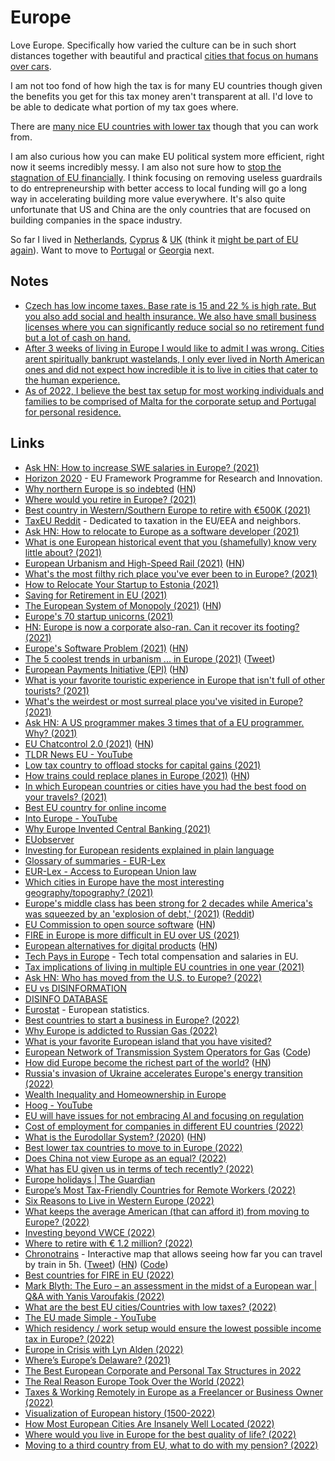# Europe

Love Europe. Specifically how varied the culture can be in such short distances together with beautiful and practical [cities that focus on humans over cars](https://twitter.com/ryanoferguson/status/1521745658855792645).

I am not too fond of how high the tax is for many EU countries though given the benefits you get for this tax money aren't transparent at all. I'd love to be able to dedicate what portion of my tax goes where.

There are [many nice EU countries with lower tax](https://www.youtube.com/watch?v=qnUa3BZLoSA) though that you can work from.

I am also curious how you can make EU political system more efficient, right now it seems incredibly messy. I am also not sure how to [stop the stagnation of EU financially](https://twitter.com/zebulgar/status/1525201411641856001). I think focusing on removing useless guardrails to do entrepreneurship with better access to local funding will go a long way in accelerating building more value everywhere. It's also quite unfortunate that US and China are the only countries that are focused on building companies in the space industry.

So far I lived in [Netherlands](netherlands.md), [Cyprus](cyprus.md) & [UK](united-kingdom.md) (think it [might be part of EU again](https://twitter.com/DanielLambert29/status/1532991072158220288)). Want to move to [Portugal](portugal.md) or [Georgia](georgia.md) next.

## Notes

- [Czech has low income taxes. Base rate is 15 and 22 % is high rate. But you also add social and health insurance. We also have small business licenses where you can significantly reduce social so no retirement fund but a lot of cash on hand.](https://www.reddit.com/r/eupersonalfinance/comments/we1pod/about_7000_to_15000_income_per_month_how_to_invest/)
- [After 3 weeks of living in Europe I would like to admit I was wrong. Cities arent spiritually bankrupt wastelands, I only ever lived in North American ones and did not expect how incredible it is to live in cities that cater to the human experience.](https://twitter.com/lilbabygandhi/status/1573683284416102402)
- [As of 2022, I believe the best tax setup for most working individuals and families to be comprised of Malta for the corporate setup and Portugal for personal residence.](https://jeangalea.com/low-tax-europe/)

## Links

- [Ask HN: How to increase SWE salaries in Europe? (2021)](https://news.ycombinator.com/item?id=25766884)
- [Horizon 2020](https://ec.europa.eu/programmes/horizon2020/en) - EU Framework Programme for Research and Innovation.
- [Why northern Europe is so indebted](https://theloop.ecpr.eu/why-northern-europe-is-so-indebted/) ([HN](https://news.ycombinator.com/item?id=26325765))
- [Where would you retire in Europe? (2021)](https://www.reddit.com/r/EuropeFIRE/comments/lxeqpb/where_would_you_retire_in_europe/)
- [Best country in Western/Southern Europe to retire with €500K (2021)](https://www.reddit.com/r/EuropeFIRE/comments/m2tnhv/best_country_in_westernsouthern_europe_to_retire/)
- [TaxEU Reddit](https://www.reddit.com/r/TaxEU/) - Dedicated to taxation in the EU/EEA and neighbors.
- [Ask HN: How to relocate to Europe as a software developer (2021)](https://news.ycombinator.com/item?id=26722428)
- [What is one European historical event that you (shamefully) know very little about? (2021)](https://www.reddit.com/r/AskEurope/comments/mn1d9e/what_is_one_european_historical_event_that_you/)
- [European Urbanism and High-Speed Rail (2021)](https://pedestrianobservations.com/2021/04/04/european-urbanism-and-high-speed-rail/) ([HN](https://news.ycombinator.com/item?id=26746487))
- [What's the most filthy rich place you've ever been to in Europe? (2021)](https://www.reddit.com/r/AskEurope/comments/mqq8yv/whats_the_most_filthy_rich_place_youve_ever_been/)
- [How to Relocate Your Startup to Estonia (2021)](https://twitter.com/adekunle_idlas/status/1386333433044115456)
- [Saving for Retirement in EU (2021)](https://www.reddit.com/r/eupersonalfinance/comments/mzj8u2/saving_for_retirement_in_eu/)
- [The European System of Monopoly (2021)](https://thecounterbalance.substack.com/p/the-european-system-of-monopoly) ([HN](https://news.ycombinator.com/item?id=26989282))
- [Europe's 70 startup unicorns (2021)](https://sifted.eu/articles/europe-unicorns-2021/)
- [HN: Europe is now a corporate also-ran. Can it recover its footing? (2021)](https://news.ycombinator.com/item?id=27479428)
- [Europe's Software Problem (2021)](https://berthub.eu/articles/posts/europes-software-problem/) ([HN](https://news.ycombinator.com/item?id=27513412))
- [The 5 coolest trends in urbanism ... in Europe (2021)](https://www.volts.wtf/p/the-5-coolest-trends-in-urbanism) ([Tweet](https://twitter.com/patrickc/status/1408793827234574336))
- [European Payments Initiative (EPI)](https://www.epicompany.eu/) ([HN](https://news.ycombinator.com/item?id=28392389))
- [What is your favorite touristic experience in Europe that isn't full of other tourists? (2021)](https://www.reddit.com/r/AskEurope/comments/q32wlz/what_is_your_favorite_touristic_experience_in/)
- [What's the weirdest or most surreal place you've visited in Europe? (2021)](https://www.reddit.com/r/AskEurope/comments/q55uo8/whats_the_weirdest_or_most_surreal_place_youve/)
- [Ask HN: A US programmer makes 3 times that of a EU programmer. Why? (2021)](https://news.ycombinator.com/item?id=28837590)
- [EU Chatcontrol 2.0 (2021)](https://peertube.european-pirates.eu/videos/watch/d64e6e10-0ad0-4b37-8813-3f5bc329f03b) ([HN](https://news.ycombinator.com/item?id=29066894))
- [TLDR News EU - YouTube](https://www.youtube.com/c/TLDRNewsEU/videos)
- [Low tax country to offload stocks for capital gains (2021)](https://www.reddit.com/r/EuropeFIRE/comments/qn7ied/looking_for_a_low_tax_country_to_offload_my/)
- [How trains could replace planes in Europe (2021)](https://www.economist.com/europe/2021/11/11/how-trains-could-replace-planes-in-europe) ([HN](https://news.ycombinator.com/item?id=29190495))
- [In which European countries or cities have you had the best food on your travels? (2021)](https://www.reddit.com/r/AskEurope/comments/qtjz7w/in_which_european_countries_or_cities_have_you/)
- [Best EU country for online income](https://www.reddit.com/r/EuropeFIRE/comments/qvd4bk/best_eu_country_for_online_income/)
- [Into Europe - YouTube](https://www.youtube.com/c/IntoEurope/videos)
- [Why Europe Invented Central Banking (2021)](https://www.youtube.com/watch?v=0TBAJb-O2Oo)
- [EUobserver](https://euobserver.com/)
- [Investing for European residents explained in plain language](https://indexfundinvestor.eu/)
- [Glossary of summaries - EUR-Lex](https://eur-lex.europa.eu/summary/glossary/eu_institutions.html)
- [EUR-Lex - Access to European Union law](https://eur-lex.europa.eu/homepage.html)
- [Which cities in Europe have the most interesting geography/topography? (2021)](https://www.reddit.com/r/AskEurope/comments/ra5mco/which_cities_in_europe_have_the_most_interesting/)
- [Europe's middle class has been strong for 2 decades while America's was squeezed by an 'explosion of debt,' (2021)](https://www.businessinsider.com/middle-class-europe-america-debt-world-inequality-report-housing-picketty-2021-12) ([Reddit](https://www.reddit.com/r/Economics/comments/rbljhi/europes_middle_class_has_been_strong_for_2/))
- [EU Commission to open source software](https://ec.europa.eu/commission/presscorner/detail/en/ip_21_6649) ([HN](https://news.ycombinator.com/item?id=29509902))
- [FIRE in Europe is more difficult in EU over US (2021)](https://www.reddit.com/r/EuropeFIRE/comments/rg5rcb/the_us_vs_eu_debate_fire_in_europe_is_more/)
- [European alternatives for digital products](https://european-alternatives.eu/) ([HN](https://news.ycombinator.com/item?id=29627097))
- [Tech Pays in Europe](https://techpays.eu/) - Tech total compensation and salaries in EU.
- [Tax implications of living in multiple EU countries in one year (2021)](https://www.reddit.com/r/eupersonalfinance/comments/rt1fyh/tax_implications_of_living_in_multiple_eu/)
- [Ask HN: Who has moved from the U.S. to Europe? (2022)](https://news.ycombinator.com/item?id=30073066)
- [EU vs DISINFORMATION](https://euvsdisinfo.eu/)
- [DISINFO DATABASE](https://euvsdisinfo.eu/disinformation-cases/)
- [Eurostat](https://ec.europa.eu/eurostat) - European statistics.
- [Best countries to start a business in Europe? (2022)](https://www.reddit.com/r/cscareerquestionsEU/comments/svayry/what_are_the_best_countries_to_start_a_business/)
- [Why Europe is addicted to Russian Gas (2022)](https://www.youtube.com/watch?v=bpjR_77HPnQ)
- [What is your favorite European island that you have visited?](https://www.reddit.com/r/AskEurope/comments/tcbcpq/what_is_your_favourite_european_island_that_you/)
- [European Network of Transmission System Operators for Gas](https://transparency.entsog.eu/#/map) ([Code](https://github.com/berthubert/gazproject))
- [How did Europe become the richest part of the world?](https://aeon.co/essays/how-did-europe-become-the-richest-part-of-the-world) ([HN](https://news.ycombinator.com/item?id=30742048))
- [Russia's invasion of Ukraine accelerates Europe's energy transition (2022)](https://twitter.com/ntsafos/status/1505248550975938560)
- [Wealth Inequality and Homeownership in Europe](https://www.jstor.org/stable/10.15609/annaeconstat2009.136.0027)
- [Hoog - YouTube](https://www.youtube.com/c/Hoogromulus/videos)
- [EU will have issues for not embracing AI and focusing on regulation](https://twitter.com/punk6529/status/1509832349986562048)
- [Cost of employment for companies in different EU countries (2022)](https://twitter.com/GergelyOrosz/status/1511394247500566533)
- [What is the Eurodollar System? (2020)](https://research.rabobank.com/markets/en/documents/279278_2475340_yourollover-dollar.pdf) ([HN](https://news.ycombinator.com/item?id=30974598))
- [Best lower tax countries to move to in Europe (2022)](https://www.reddit.com/r/EuropeFIRE/comments/u7ukpy/best_lower_tax_countries_to_move_to_in_europe/)
- [Does China not view Europe as an equal? (2022)](https://www.reddit.com/r/China/comments/u8uvs8/does_china_not_view_europe_as_an_equal/)
- [What has EU given us in terms of tech recently? (2022)](https://twitter.com/eigenrobot/status/1519026972831141896)
- [Europe holidays | The Guardian](https://www.theguardian.com/travel/europe)
- [Europe’s Most Tax-Friendly Countries for Remote Workers (2022)](https://www.youtube.com/watch?v=qnUa3BZLoSA)
- [Six Reasons to Live in Western Europe (2022)](https://www.youtube.com/watch?v=rtsik1A1FUY)
- [What keeps the average American (that can afford it) from moving to Europe? (2022)](https://twitter.com/peer_rich/status/1540791985627312129)
- [Investing beyond VWCE (2022)](https://www.reddit.com/r/eupersonalfinance/comments/w0dlv2/beyond_vwce/)
- [Where to retire with € 1.2 million? (2022)](https://www.reddit.com/r/EuropeFIRE/comments/w4kjkw/where_to_retire_with_12_million/)
- [Chronotrains](https://www.chronotrains.com/) - Interactive map that allows seeing how far you can travel by train in 5h. ([Tweet](https://twitter.com/_benjamintd/status/1552983329116504064)) ([HN](https://news.ycombinator.com/item?id=32276017)) ([Code](https://github.com/benjamintd/chronotrains))
- [Best countries for FIRE in EU (2022)](https://www.reddit.com/r/cscareerquestionsEU/comments/wlolr7/is_there_anything_better_for_fire_in_europe_than/)
- [Mark Blyth: The Euro – an assessment in the midst of a European war | Q&A with Yanis Varoufakis (2022)](https://www.youtube.com/watch?v=MWjKvehIumg)
- [What are the best EU cities/Countries with low taxes? (2022)](https://www.reddit.com/r/cscareerquestionsEU/comments/x7poyn/what_are_the_best_eu_citiescountries_with_low/)
- [The EU made Simple - YouTube](https://www.youtube.com/c/TheEUmadeSIMPLE/videos)
- [Which residency / work setup would ensure the lowest possible income tax in Europe? (2022)](https://www.reddit.com/r/eupersonalfinance/comments/y0aato/which_residency_work_setup_would_ensure_the/)
- [Europe in Crisis with Lyn Alden (2022)](https://www.youtube.com/watch?v=2Vy7b98yqkQ)
- [Where’s Europe’s Delaware? (2021)](https://europeanstraits.substack.com/p/wheres-europes-delaware)
- [The Best European Corporate and Personal Tax Structures in 2022](https://jeangalea.com/low-tax-europe/)
- [The Real Reason Europe Took Over the World (2022)](https://www.youtube.com/watch?v=9XECUXXbjhU)
- [Taxes & Working Remotely in Europe as a Freelancer or Business Owner (2022)](https://www.supportadventure.com/taxes-working-remotely-in-europe-as-a-freelancer-or-business-owner/)
- [Visualization of European history (1500-2022)](https://twitter.com/xruiztru/status/1589622943122075650)
- [How Most European Cities Are Insanely Well Located (2022)](https://www.youtube.com/watch?v=3uwVZJx1oyA)
- [Where would you live in Europe for the best quality of life? (2022)](https://www.reddit.com/r/eupersonalfinance/comments/yyir5x/where_would_you_live_in_europe_for_the_best/)
- [Moving to a third country from EU, what to do with my pension? (2022)](https://www.reddit.com/r/eupersonalfinance/comments/z1b8bp/moving_to_a_third_country_what_to_do_with_my/)
